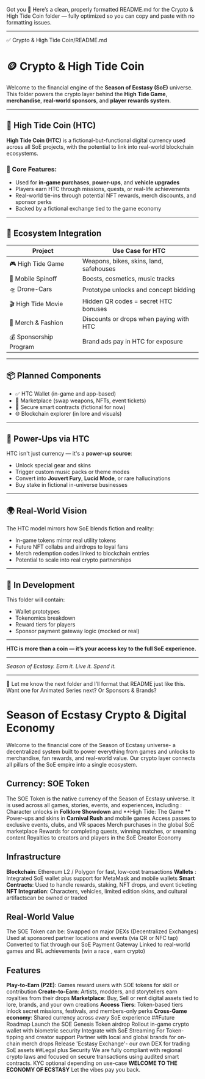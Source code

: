 Got you 💯 Here’s a clean, properly formatted README.md for the Crypto & High Tide Coin folder — fully optimized so you can copy and paste with no formatting issues.


---

✅ Crypto & High Tide Coin/README.md

# 🪙 Crypto & High Tide Coin

Welcome to the financial engine of the **Season of Ecstasy (SoE)** universe.  
This folder powers the crypto layer behind the **High Tide Game**, **merchandise**, **real-world sponsors**, and **player rewards system**.

---

## 💠 High Tide Coin (HTC)

**High Tide Coin (HTC)** is a fictional-but-functional digital currency used across all SoE projects, with the potential to link into real-world blockchain ecosystems.

### 🔑 Core Features:
- Used for **in-game purchases**, **power-ups**, and **vehicle upgrades**
- Players earn HTC through missions, quests, or real-life achievements
- Real-world tie-ins through potential NFT rewards, merch discounts, and sponsor perks
- Backed by a fictional exchange tied to the game economy

---

## 🔁 Ecosystem Integration

| Project                | Use Case for HTC                          |
|------------------------|-------------------------------------------|
| 🎮 High Tide Game      | Weapons, bikes, skins, land, safehouses   |
| 📲 Mobile Spinoff      | Boosts, cosmetics, music tracks           |
| 🛸 Drone-Cars          | Prototype unlocks and concept bidding     |
| 🎬 High Tide Movie     | Hidden QR codes = secret HTC bonuses      |
| 🧢 Merch & Fashion     | Discounts or drops when paying with HTC   |
| 💰 Sponsorship Program | Brand ads pay in HTC for exposure         |

---

## 📦 Planned Components

- ✅ HTC Wallet (in-game and app-based)
- 🔄 Marketplace (swap weapons, NFTs, event tickets)
- 🔐 Secure smart contracts (fictional for now)
- 🌐 Blockchain explorer (in lore and visuals)

---

## 🧠 Power-Ups via HTC

HTC isn't just currency — it's a **power-up source**:
- Unlock special gear and skins
- Trigger custom music packs or theme modes
- Convert into **Jouvert Fury**, **Lucid Mode**, or rare hallucinations
- Buy stake in fictional in-universe businesses

---

## 🌍 Real-World Vision

The HTC model mirrors how SoE blends fiction and reality:
- In-game tokens mirror real utility tokens
- Future NFT collabs and airdrops to loyal fans
- Merch redemption codes linked to blockchain entries
- Potential to scale into real crypto partnerships

---

## 🚧 In Development

This folder will contain:
- Wallet prototypes
- Tokenomics breakdown
- Reward tiers for players
- Sponsor payment gateway logic (mocked or real)

---

**HTC is more than a coin — it’s your access key to the full SoE experience.**

---

*Season of Ecstasy. Earn it. Live it. Spend it.*


---

📌 Let me know the next folder and I’ll format that README just like this.
Want one for Animated Series next? Or Sponsors & Brands?

# Season of Ecstasy Crypto & Digital Economy
Welcome to the financial core of the Season of Ecstasy universe- a decentralized system built to power everything from games and unlocks to merchandise, fan rewards, and real-world value. Our crypto layer connects all pillars of the SoE empire into a single ecosystem.
## Currency: SOE Token 
The SOE Token is the native currency of the Season of Ecstasy universe. It is used across all games, stories, events, and experiences, including :
Character unlocks in **Folklore Showdown** and **High Tide: The Game **
Power-ups and skins in **Carnival Rush** and mobile games
Access passes to exclusive events, clubs, and VR spaces
Merch purchases in the global SoE marketplace
Rewards for completing quests, winning matches, or sreaming content
Royalties to creators and players in the SoE Creator Economy
## Infrastructure
**Blockchain**: Ethereum L2 / Polygon for fast, low-cost transactions
**Wallets** : Integrated SoE wallet plus support for MetaMask and mobile wallets
**Smart Contracts**: Used to handle rewards, staking, NFT drops, and event ticketing
**NFT Integration**: Characters, vehicles, limited edition skins, and cultural artifactscan be owned or traded
## Real-World Value
The SOE Token can be:
Swapped on major DEXs (Decentralized Exchanges)
Used at sponsored partner locations and events (via QR or NFC tap)
Converted to fiat through our SoE Payment Gateway
Linked to real-world games and IRL achievements (win a race , earn crypto)
## Features
**Play-to-Earn (P2E)**: Games reward users with SOE tokens for skill or contribution
**Create-to-Earn**: Artists, modders, and storytellers earn royalties from their drops
**Marketplace**: Buy, Sell or rent digital assets tied to lore, brands, and your own creations
**Access Tiers**: Token-based tiers inlock secret missions, festivals, and members-only perks
**Cross-Game economy**: Shared currency across *every* SoE experience
##Future Roadmap
Launch the SOE Genesis Token airdrop
Rollout in-game crypto wallet with biometric security
Integrate with SoE Streaming For Token-tipping and creator support
Partner with local and global brands for on-chain merch drops
Release 'Ecstasy Exchange'- our own DEX for trading SoE assets
##Legal plus Security
We are fully compliant with regional crypto laws and focused on secure transactions using audited smart contracts. KYC optional depending on use-case
**WELCOME TO THE ECONOMY OF ECSTASY**
Let the vibes pay you back.
